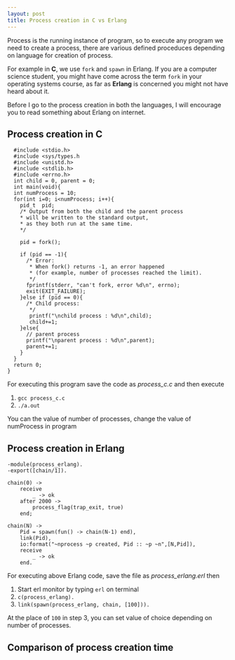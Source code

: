 ```yaml
---
layout: post
title: Process creation in C vs Erlang
---
```


Process is the running instance of program, so to execute any program we need to create a process, there are various defined proceduces depending on language for creation of process.

For example in **C**, we use `fork` and `spawn` in Erlang.
If you are a computer science student, you might have come across the term `fork` in your operating systems course, as far as **Erlang** is concerned you might not have heard about it.

Before I go to the process creation in both the languages, I will encourage you to read something about Erlang on internet.

## Process creation in C

```
  #include <stdio.h>
  #include <sys/types.h
  #include <unistd.h>
  #include <stdlib.h>
  #include <errno.h>
  int child = 0, parent = 0;
  int main(void){
  int numProcess = 10;
  for(int i=0; i<numProcess; i++){
    pid_t  pid;
    /* Output from both the child and the parent process
    * will be written to the standard output,
    * as they both run at the same time.
    */

    pid = fork();

    if (pid == -1){
      /* Error:
       * When fork() returns -1, an error happened
       * (for example, number of processes reached the limit).
       */
      fprintf(stderr, "can't fork, error %d\n", errno);
      exit(EXIT_FAILURE);
    }else if (pid == 0){
      /* Child process:
       */
       printf("\nchild process : %d\n",child);
       child+=1;
    }else{
      // parent process
      printf("\nparent process : %d\n",parent);
      parent+=1;
    }
  }
  return 0;
}
```
For executing this program save the code as *process_c.c* and then execute
  1. `gcc process_c.c`
  2. `./a.out`
  
You can the value of number of processes, change the value of numProcess in program

## Process creation in Erlang

```
-module(process_erlang).
-export([chain/1]).

chain(0) ->
	receive
		_ -> ok
	after 2000 ->
		process_flag(trap_exit, true)
	end;

chain(N) ->
	Pid = spawn(fun() -> chain(N-1) end),
	link(Pid),
	io:format("~nprocess ~p created, Pid :: ~p ~n",[N,Pid]),
	receive
		_ -> ok
	end.
```

For executing above Erlang code, save the file as *process_erlang.erl* then
  1. Start erl monitor by typing `erl` on terminal
  2. `c(process_erlang).`
  3. `link(spawn(process_erlang, chain, [100])).`
  
 At the place of `100` in step 3, you can set value of choice depending on number of processes.
 
 ## Comparison of process creation time
